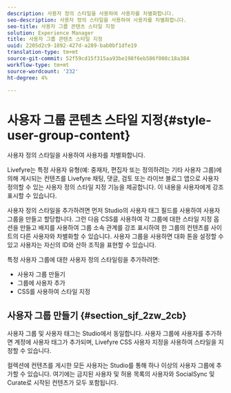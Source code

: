 ```yaml
---
description: 사용자 정의 스타일을 사용하여 사용자를 차별화합니다.
seo-description: 사용자 정의 스타일을 사용하여 사용자를 차별화합니다.
seo-title: 사용자 그룹 콘텐츠 스타일 지정
solution: Experience Manager
title: 사용자 그룹 콘텐츠 스타일 지정
uuid: 2205d2c9-1892-427d-a289-bab0bf1dfe19
translation-type: tm+mt
source-git-commit: 52f59cd15f315aa93be198f6eb586f008c18a384
workflow-type: tm+mt
source-wordcount: '232'
ht-degree: 4%

---
```



# 사용자 그룹 콘텐츠 스타일 지정{#style-user-group-content}

사용자 정의 스타일을 사용하여 사용자를 차별화합니다.

Livefyre는 특정 사용자 유형(예: 중재자, 편집자 또는 정의하려는 기타 사용자 그룹)에 의해 게시되는 컨텐츠를 Livefyre 채팅, 댓글, 검토 또는 라이브 블로그 앱으로 사용자 정의할 수 있는 사용자 정의 스타일 지정 기능을 제공합니다. 이 내용을 사용자에게 강조 표시할 수 있습니다.

사용자 정의 스타일을 추가하려면 먼저 Studio의 사용자 태그 필드를 사용하여 사용자 그룹을 만들고 할당합니다. 그런 다음 CSS를 사용하여 각 그룹에 대한 스타일 지정 옵션을 만들고 배지를 사용하여 그룹 소속 관계를 강조 표시하여 한 그룹의 컨텐츠를 사이트의 다른 사용자와 차별화할 수 있습니다. 사용자 그룹을 사용하면 대화 톤을 설정할 수 있고 사용자는 자신의 ID와 산하 조직을 표현할 수 있습니다.

특정 사용자 그룹에 대한 사용자 정의 스타일링을 추가하려면:

* 사용자 그룹 만들기
* 그룹에 사용자 추가
* CSS를 사용하여 스타일 지정

## 사용자 그룹 만들기 {#section_sjf_2zw_2cb}

사용자 그룹 및 사용자 태그는 Studio에서 동일합니다. 사용자 그룹에 사용자를 추가하면 계정에 사용자 태그가 추가되며, Livefyre CSS 사용자 지정을 사용하여 스타일을 지정할 수 있습니다.

컬렉션에 컨텐츠를 게시한 모든 사용자는 Studio를 통해 하나 이상의 사용자 그룹에 추가할 수 있습니다. 여기에는 금지된 사용자 및 허용 목록의 사용자와 SocialSync 및 Curate로 시작된 컨텐츠가 모두 포함됩니다.
